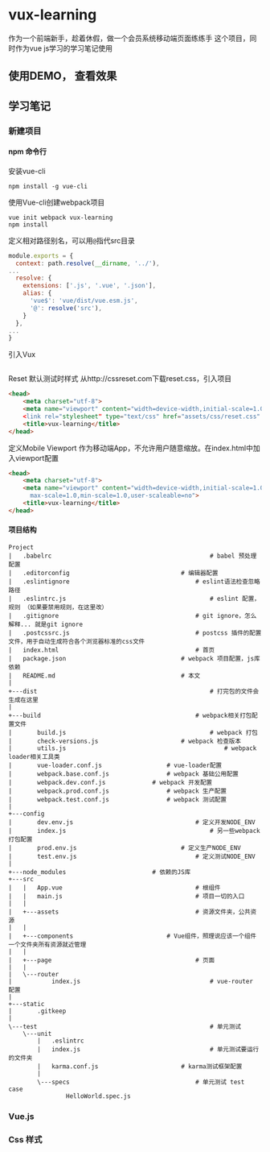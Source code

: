 # vux-learning
作为一个前端新手，趁着休假，做一个会员系统移动端页面练练手
这个项目，同时作为vue js学习的学习笔记使用

## 使用DEMO， 查看效果

## 学习笔记

### 新建项目
#### npm 命令行
安装vue-cli
``` shell
npm install -g vue-cli
```

使用Vue-cli创建webpack项目
``` shell
vue init webpack vux-learning
npm install
```

定义相对路径别名，可以用`@`指代src目录
``` javascript
module.exports = {
  context: path.resolve(__dirname, '../'),
...
  resolve: {
    extensions: ['.js', '.vue', '.json'],
    alias: {
      'vue$': 'vue/dist/vue.esm.js',
      '@': resolve('src'),
    }
  },
...
}

```

引入Vux
``` javascript

```

Reset 默认测试时样式
从http://cssreset.com下载reset.css，引入项目
``` html
<head>
    <meta charset="utf-8">
    <meta name="viewport" content="width=device-width,initial-scale=1.0>
    <link rel="stylesheet" type="text/css" href="assets/css/reset.css" />
    <title>vux-learning</title>
</head>
```

定义Mobile Viewport
作为移动端App，不允许用户随意缩放。在index.html中加入viewport配置
``` html
<head>
    <meta charset="utf-8">
    <meta name="viewport" content="width=device-width,initial-scale=1.0,
      max-scale=1.0,min-scale=1.0,user-scaleable=no">
    <title>vux-learning</title>
</head>
```


#### 项目结构
```
Project
|   .babelrc											# babel 预处理配置
|   .editorconfig								# 编辑器配置
|   .eslintignore									# eslint语法检查忽略路径
|   .eslintrc.js										# eslint 配置，规则 （如果要禁用规则，在这里改）
|   .gitignore										# git ignore，怎么解释... 就是git ignore
|   .postcssrc.js									# postcss 插件的配置文件，用于自动生成符合各个浏览器标准的css文件
|   index.html										# 首页
|   package.json								# webpack 项目配置，js库依赖
|   README.md									# 本文
|
+---dist												# 打完包的文件会生成在这里   
|
+---build											# webpack相关打包配置文件
|       build.js										# webpack 打包
|       check-versions.js						# webpack 检查版本
|       utils.js											# webpack loader相关工具类
|       vue-loader.conf.js					# vue-loader配置
|       webpack.base.conf.js				# webpack 基础公用配置
|       webpack.dev.conf.js				# webpack 开发配置
|       webpack.prod.conf.js				# webpack 生产配置
|       webpack.test.conf.js				# webpack 测试配置
|       
+---config
|       dev.env.js									# 定义开发NODE_ENV
|       index.js										# 另一些webpack打包配置
|       prod.env.js								# 定义生产NODE_ENV
|       test.env.js									# 定义测试NODE_ENV
|       
+---node_modules      					# 依赖的JS库
+---src
|   |   App.vue										# 根组件
|   |   main.js										# 项目一切的入口
|   |   
|   +---assets										# 资源文件夹，公共资源
|   |       
|   +---components							# Vue组件，照理说应该一个组件一个文件夹所有资源就近管理
|   |       
|	+---page										# 页面
|	|
|   \---router
|           index.js									# vue-router 配置
|           
+---static
|       .gitkeep
|       
\---test												# 单元测试
    \---unit
        |   .eslintrc
        |   index.js									# 单元测试要运行的文件夹
        |   karma.conf.js						# karma测试框架配置
        |   
        \---specs									# 单元测试 test case
                HelloWorld.spec.js
```


### Vue.js
### Css 样式
       